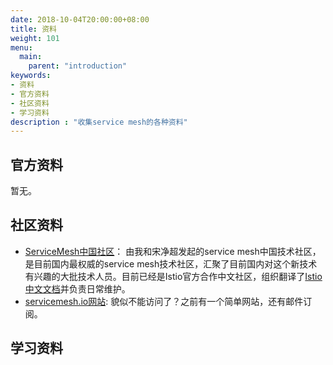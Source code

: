 ```yaml
---
date: 2018-10-04T20:00:00+08:00
title: 资料
weight: 101
menu:
  main:
    parent: "introduction"
keywords:
- 资料
- 官方资料
- 社区资料
- 学习资料
description : "收集service mesh的各种资料"
---
```


## 官方资料

暂无。

## 社区资料

- [ServiceMesh中国社区](http://servicemesher.com/)： 由我和宋净超发起的service mesh中国技术社区，是目前国内最权威的service mesh技术社区，汇聚了目前国内对这个新技术有兴趣的大批技术人员。目前已经是Istio官方合作中文社区，组织翻译了[Istio中文文档](https://istio.io/zh)并负责日常维护。
- [servicemesh.io网站](https://servicemesh.io/): 貌似不能访问了？之前有一个简单网站，还有邮件订阅。

## 学习资料

